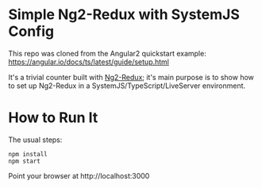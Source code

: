 # Simple Ng2-Redux with SystemJS Config

This repo was cloned from the Angular2 quickstart example:
https://angular.io/docs/ts/latest/guide/setup.html

It's a trivial counter built with
[Ng2-Redux](https://npmjs.org/packages/ng2-redux); it's main purpose is to show
how to set up Ng2-Redux in a SystemJS/TypeScript/LiveServer environment.

# How to Run It

The usual steps:

```
npm install
npm start
```

Point your browser at http://localhost:3000
